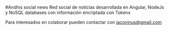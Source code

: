 #Andhis social news
Red social de noticias desarrollada en Angular, NodeJs y NoSQL databases con información encriptada con Tokens

Para interesados en colaborar pueden contactar con jacovinus@gmail.com
